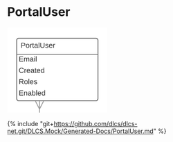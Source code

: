 # PortalUser

![](portaluser.png)

{% include "git+https://github.com/dlcs/dlcs-net.git/DLCS.Mock/Generated-Docs/PortalUser.md" %}